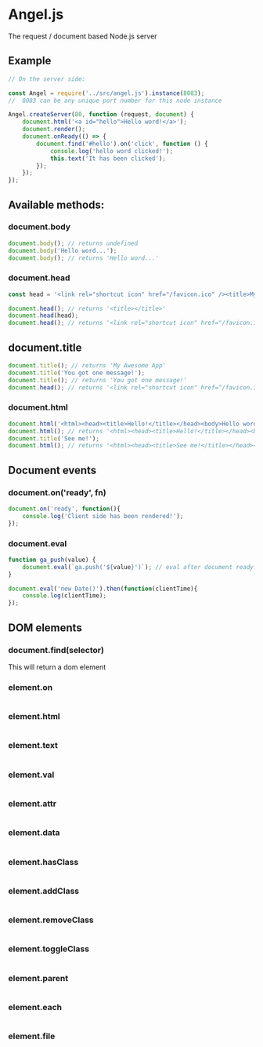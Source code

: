 # Angel.js
The request / document based Node.js server

## Example

```javascript
// On the server side:

const Angel = require('../src/angel.js').instance(8083);
//  8083 can be any unique port number for this node instance

Angel.createServer(80, function (request, document) {
    document.html('<a id="hello">Hello word!</a>');
    document.render();
    document.onReady(() => {
        document.find('#hello').on('click', function () {
            console.log('hello word clicked!');
            this.text('It has been clicked');
        });
    });
});
```

## Available methods:

### document.body
```javascript
document.body(); // returns undefined
document.body('Hello word...');
document.body(); // returns 'Hello word...'
```

### document.head
```javascript
const head = '<link rel="shortcut icon" href="/favicon.ico" /><title>My Awesome App</title>';

document.head(); // returns '<title></title>'
document.head(head);
document.head(); // returns '<link rel="shortcut icon" href="/favicon.ico" /><title>My Awesome App</title>'
```

## document.title
```javascript
document.title(); // returns 'My Awesome App'
document.title('You got one message!');
document.title(); // returns 'You got one message!'
document.head(); // returns '<link rel="shortcut icon" href="/favicon.ico" /><title>You got one message!</title>'
```

### document.html
```javascript
document.html('<html><head><title>Hello!</title></head><body>Hello word...</body></html>'); // overrides all
document.html(); // returns '<html><head><title>Hello!</title></head><body>Hello word...</body></html>'
document.title('See me!');
document.html(); // returns '<html><head><title>See me!</title></head><body>Hello word...</body></html>'
```

## Document events

### document.on('ready', fn)
```javascript
document.on('ready', function(){
    console.log('Client side has been rendered!');
});
```

### document.eval
```javascript
function ga_push(value) {
    document.eval(`ga.push('${value}')`); // eval after document ready.
}

document.eval('new Date()').then(function(clientTime){
    console.log(clientTime);
});
```

## DOM elements
### document.find(selector)
This will return a dom element

### element.on
```javascript

```

### element.html
```javascript

```

### element.text
```javascript

```

### element.val
```javascript

```

### element.attr
```javascript

```

### element.data
```javascript

```

### element.hasClass
```javascript

```

### element.addClass
```javascript

```

### element.removeClass
```javascript

```

### element.toggleClass
```javascript

```

### element.parent
```javascript

```

### element.each
```javascript

```

### element.file
```javascript

```

